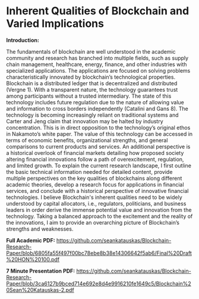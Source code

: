 # Inherent Qualities of Blockchain and Varied Implications
**Introduction:**

The fundamentals of blockchain are well understood in the academic community and research has branched into multiple fields, such as supply chain management, healthcare, energy, finance, and other industries with specialized applications. The applications are focused on solving problems characteristically innovated by blockchain’s technological properties. Blockchain is a distributed ledger that is decentralized and distributed (Vergne 1). With a transparent nature, the technology guarantees trust among participants without a trusted intermediary. The state of this technology includes future regulation due to the nature of allowing value and information to cross borders independently (Catalini and Gans 8). The technology is becoming increasingly reliant on traditional systems and Carter and Jeng claim that innovation may be halted by industry concentration. This is in direct opposition to the technology’s original ethos in Nakamoto’s white paper. The value of this technology can be accessed in terms of economic benefits, organizational strengths, and general comparisons to current products and services. An additional perspective is a historical overlook of financial markets detailing how proposed society altering financial innovations follow a path of overexcitement, regulation, and limited growth. To explain the current research landscape, I first outline the basic technical information needed for detailed content, provide multiple perspectives on the key qualities of blockchains along different academic theories, develop a research focus for applications in financial services, and conclude with a historical perspective of innovative financial technologies. I believe Blockchain's inherent qualities need to be widely understood by capital allocators, i.e., regulators, politicians, and business leaders in order derive the immense potential value and innovation from the technology. Taking a balanced approach to the excitement and the reality of the innovations, I aim to provide an overarching picture of Blockchain’s strengths and weaknesses.

**Full Academic PDF:** https://github.com/seankatauskas/Blockchain-Research-Paper/blob/6805fa55f497f00bc78ebe8b38e14306642f5ab6/Final%20Draft%20HON%20100.pdf

**7 Minute Presentation PDF:** https://github.com/seankatauskas/Blockchain-Research-Paper/blob/3ca6127b9bced714e692e8d4e9916210fe1649c5/Blockchain%20Sean%20Katauskas-2.pdf
